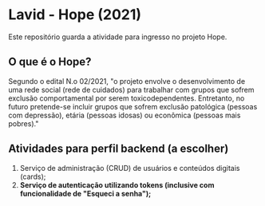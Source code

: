 # Lavid - Hope (2021)
Este repositório guarda a atividade para ingresso no projeto Hope.
## O que é o Hope?
Segundo o edital N.o 02/2021, "o projeto envolve o desenvolvimento de uma rede social (rede de cuidados) para trabalhar com grupos que sofrem exclusão comportamental por serem toxicodependentes. Entretanto, no futuro pretende-se incluir grupos que sofrem exclusão patológica (pessoas com depressão), etária (pessoas idosas) ou econômica (pessoas mais pobres)."
## Atividades para perfil backend (a escolher)
1. Serviço de administração (CRUD) de usuários e conteúdos digitais (cards);
2. **Serviço de autenticação utilizando tokens (inclusive com funcionalidade de "Esqueci a senha");**
